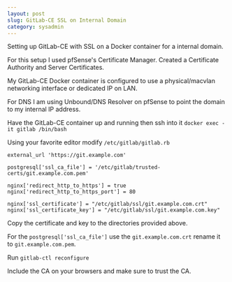 ```yaml
---
layout: post
slug: GitLab-CE SSL on Internal Domain
category: sysadmin
---
```


Setting up GitLab-CE with SSL on a Docker container for a internal domain. 

For this setup I used pfSense's Certificate Manager. Created a Certificate Authority and Server Certificates.

My GitLab-CE Docker container is configured to use a physical/macvlan networking interface or dedicated IP on LAN. 

For DNS I am using Unbound/DNS Resolver on pfSense to point the domain to my internal IP address.

Have the GitLab-CE container up and running then ssh into it `docker exec -it gitlab /bin/bash`

Using your favorite editor modify `/etc/gitlab/gitlab.rb`


	external_url 'https://git.example.com'

	postgresql['ssl_ca_file'] = '/etc/gitlab/trusted-certs/git.example.com.pem'

	nginx['redirect_http_to_https'] = true
	nginx['redirect_http_to_https_port'] = 80

	nginx['ssl_certificate'] = "/etc/gitlab/ssl/git.example.com.crt"
	nginx['ssl_certificate_key'] = "/etc/gitlab/ssl/git.example.com.key"


Copy the certificate and key to the directories provided above. 

For the `postgresql['ssl_ca_file']` use the `git.example.com.crt` rename it to `git.example.com.pem`.

Run `gitlab-ctl reconfigure`

Include the CA on your browsers and make sure to trust the CA.
